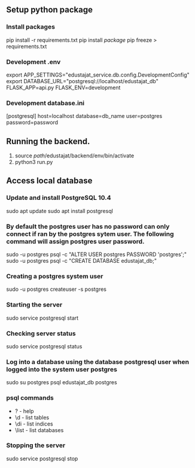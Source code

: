 
## Setup python package

### Install packages
pip install -r requirements.txt
pip install *package*
pip freeze > requirements.txt

### Development .env
export APP_SETTINGS="edustajat_service.db.config.DevelopmentConfig"
export DATABASE_URL="postgresql://localhost/edustajat_db"
FLASK_APP=api.py
FLASK_ENV=development

### Development database.ini
\[postgresql\]
host=localhost
database=db_name
user=postgres
password=password


## Running the backend.

1. source *path*/edustajat/backend/env/bin/activate
2. python3 run.py




## Access local database

### Update and install PostgreSQL 10.4
sudo apt update
sudo apt install postgresql

### By default the postgres user has no password can only connect if ran by the postgres sytem user. The following command will assign postgres user password.
sudo -u postgres psql -c "ALTER USER postgres PASSWORD 'postgres';"
sudo -u postgres psql -c "CREATE DATABASE edustajat_db;"

### Creating a postgres system user
sudo -u postgres createuser -s postgres

### Starting the server
sudo service postgresql start

### Checking server status
sudo service postgresql status

### Log into a database using the database postgresql user when logged into the system user postgres
sudo su postgres
psql edustajat_db postgres

### psql commands
- \? - help
- \d - list tables
- \di - list indices
- \list - list databases

### Stopping the server
sudo service postgresql stop